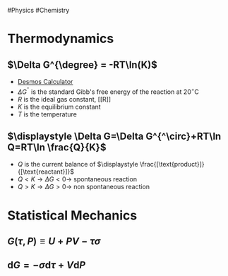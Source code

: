 #Physics #Chemistry
# Thermodynamics
## $\Delta G^{\degree} = -RT\ln(K)$
* [Desmos Calculator](https://www.desmos.com/calculator/tufdycqvxe)
* $\displaystyle \Delta G^{^\circ}$ is the standard Gibb's free energy of the reaction at $\displaystyle \mathrm{20^\circ C}$
* $R$ is the ideal gas constant, [[R]]
* $\displaystyle K$ is the equilibrium constant
* $\displaystyle T$ is the temperature
## $\displaystyle \Delta G=\Delta G^{^\circ}+RT\ln Q=RT\ln \frac{Q}{K}$
* $\displaystyle Q$ is the current balance of $\displaystyle \frac{[\text{product}]}{[\text{reactant}]}$
* $\displaystyle Q<K\rightarrow \Delta G<0\rightarrow$ spontaneous reaction
* $\displaystyle Q>K\rightarrow \Delta G>0\rightarrow$ non spontaneous reaction
# Statistical Mechanics
## $\displaystyle G(\tau,P)\equiv U+PV-\tau \sigma$
## $\displaystyle \mathrm{d}G=-\sigma \mathrm{d}\tau+V\mathrm{d}P$
